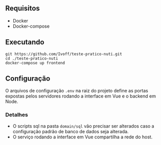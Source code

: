 ## Requisitos
* Docker
* Docker-compose

## Executando
```
git https://github.com/Ivoff/teste-pratico-nuti.git
cd ./teste-pratico-nuti
docker-compose up frontend
```

## Configuração
O arquivos de configuração ```.env``` na raiz do projeto define as portas expostas pelos servidores rodando a interface em Vue e o backend em Node.
### Detalhes
* O scripts sql na pasta ```domain/sql``` vão precisar ser alterados caso a configuração padrão de banco de dados seja alterada.
* O serviço rodando a interface em Vue compartilha a rede do host.